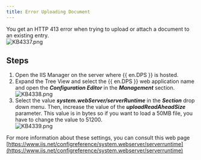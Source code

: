 ```yaml
---
title: Error Uploading Document
---
```

You get an HTTP 413 error when trying to upload or attach a document to an existing entry.  
![KB4337.png](/img/en/kb/KB4337.png)

## Steps

1. Open the IIS Manager on the server where {{ en.DPS }} is hosted.
1. Expand the Tree View and select the {{ en.DPS }} web application name and open the ***Configuration Editor*** in the ***Management*** section.  
![KB4338.png](/img/en/kb/KB4338.png)
1. Select the value ***system.webServer/serverRuntime*** in the ***Section*** drop down menu. Then, increase the value of the ***uploadReadAheadSize*** parameter. This value is in bytes so if you want to load a 50MB file, you have to change the value to 51200.  
![KB4339.png](/img/en/kb/KB4339.png)  

For more information about these settings, you can consult this web page [https://www.iis.net/configreference/system.webserver/serverruntime](https://www.iis.net/configreference/system.webserver/serverruntime)
